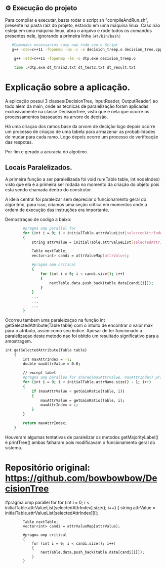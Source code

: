 ## ⚙️ Execução do projeto
Para compilar e executar, basta rodar o script sh "compileAndRun.sh", presente na pasta raiz do projeto, estando em uma máquina linux. Caso não esteja em uma máquina linux, abra o arquivo e rode todos os comandos presentes nele, ignorando a primeira linha `(#!/bin/bash)`


```bash
   #Comandos necessarios caso nao rode com o Script
   g++ -std=c++11 -fopenmp -lm -c -o decision_treep.o decision_tree.cpp

    g++ -std=c++11 -fopenmp -lm -o dtp.exe decision_treep.o
    
    time ./dtp.exe dt_train2.txt dt_test2.txt dt_result.txt
```


# Explicação sobre a aplicação.


A aplicação possui 3 classes(DecisionTree, InputReader, OutputReader) ao todo alem da main, onde as tecnicas de paralelização foram aplicadas exclusivamente na classe DecisionTree, visto que e nela que ocorre os processamentos basseados na arvore de decisão.

Há uma criaçao dos ramos base da arvore de decição logo depois ocorre um processo de criaçao de uma tabela para armazenar as probabilidades de mudar para cada ramo. Logo depois ocorre um processo de verificação das respotas.

Por fim e gerado a acuracia do algotimo.

## Locais Paralelizados.

A primeira função a ser paraleilizada foi void run(Table table, int nodeIndex) visto que ela é a primeira ser rodada no momento da criação do objeto pois esta sendo chamada dentro do construtor.

A ideia central foi paraleizar sem depreciar o funcionamento geral do algoritmo, para isso, criamos uma seção crítica em momentos onde a ordem de execução das instruções era importante.

Demostraçao de codigo a baixo:

```bash
        #pragma omp parallel for
		for (int i = 0; i < initialTable.attrValueList[selectedAttrIndex].size(); i++)
		{
			string attrValue = initialTable.attrValueList[selectedAttrIndex][i];

			Table nextTable;
			vector<int> candi = attrValueMap[attrValue];

			#pragma omp critical
			{
				for (int i = 0; i < candi.size(); i++)
				{
					nextTable.data.push_back(table.data[candi[i]]);
				}
			}
            ...
            ...
            ...
        }
```

Ocorreu tambem uma paraleizaçao na função int getSelectedAttribute(Table table) com o intuito de encontrar o valor max para o atributo, assim como seu índice. Apesar de ter funcionado a paralelizaçao deste metodo nao foi obitdo um resultado significativo para a amostragem.


```bash
int getSelectedAttribute(Table table)
	{
		int maxAttrIndex = -1;
		double maxAttrValue = 0.0;

		// except label
		#pragma omp paralleo for shared(maxAttrValue, maxAttrIndex) private(i)
		for (int i = 0; i < initialTable.attrName.size() - 1; i++)
		{
			if (maxAttrValue < getGainRatio(table, i))
			{
				maxAttrValue = getGainRatio(table, i);
				maxAttrIndex = i;
			}
		}

		return maxAttrIndex;
	}
```

	
Houveram algumas tentativas de paralelizar os metodos getMajorityLabel() e printTree() ambas falharam pois modificavam o funcionamento geral do sistema.



# Repositório original: https://github.com/bowbowbow/DecisionTree


#pragma omp parallel for
		for (int i = 0; i < initialTable.attrValueList[selectedAttrIndex].size(); i++)
		{
			string attrValue = initialTable.attrValueList[selectedAttrIndex][i];

			Table nextTable;
			vector<int> candi = attrValueMap[attrValue];

			#pragma omp critical
			{
				for (int i = 0; i < candi.size(); i++)
				{
					nextTable.data.push_back(table.data[candi[i]]);
				}
			}